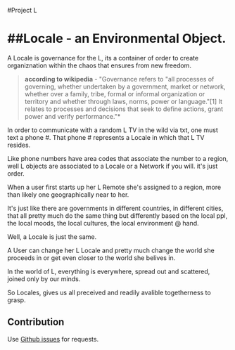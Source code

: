#Project L

##Locale - an Environmental Object.
======


A Locale is governance for the L, its a container of order to create organiznation within the chaos that
ensures from new freedom.

  >**according to wikipedia** - "Governance refers to "all processes of governing, whether undertaken
  >by a government, market or network, whether over a family, tribe, formal or informal organization
  >or territory and whether through laws, norms, power or language."[1] It relates to processes and
  >decisions that seek to define actions, grant power and verify performance."*

In order to communicate with a random L TV in the wild via txt, one must text a phone #.
That phone # represents a Locale in which that L TV resides.

Like phone numbers have area codes that associate the number to a region, well
L objects are associated to a Locale or a Network if you will.
it's just order.

When a user first starts up her L Remote she's assigned to a region, more than likely one geographically near to her.

It's just like there are governments in different countries, in different cities, that all pretty much do the same thing but differently based on the local ppl, the local moods, the local cultures, the local environment @ hand.

Well, a Locale is just the same.

A User can change her L Locale and pretty much change the world she proceeds in or get even closer to the world she belives in.

In the world of L, everything is everywhere, spread out and scattered, joined only by our minds.

So Locales, gives us all preceived and readily avalible togetherness to grasp.

Contribution
------------

Use [Github issues](https://github.com/projectL/Locale/issues) for requests.
